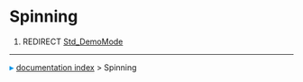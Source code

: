# Spinning
1.  REDIRECT [Std\_DemoMode](Std_DemoMode.md)



---
![](images/Right_arrow.png) [documentation index](../README.md) > Spinning
